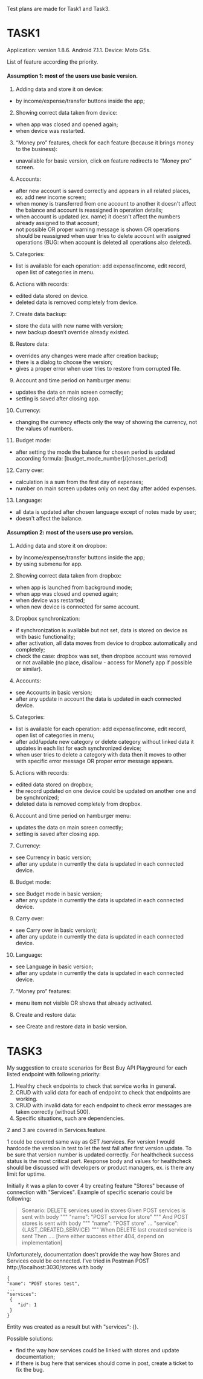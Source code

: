 Test plans are made for Task1 and Task3.

# TASK1

Application: version 1.8.6. Android 7.1.1. Device: Moto G5s.

List of feature according the priority.

#### Assumption 1: most of the users use basic version.

1. Adding data and store it on device:
 - by income/expense/transfer buttons inside the app;
2. Showing correct data taken from device:
 - when app was closed and opened again;
 - when device was restarted.
3. “Money pro” features, check for each feature (because it brings money to the business):
 - unavailable for basic version, click on feature redirects to “Money pro” screen.
4. Accounts:
 - after new account is saved correctly and appears in all related places, ex. add new income screen;
 - when money is transferred from one account to another it doesn't affect the balance and account is reassigned in operation details;
 - when account is updated (ex. name) it doesn't affect the numbers already assigned to that account;
 - not possible OR proper warning message is shown OR operations should be reassigned when user tries to delete account with assigned operations (BUG: when account is deleted all operations also deleted).
5. Categories:
 - list is available for each operation: add expense/income, edit record, open list of categories in menu.
6. Actions with records:
 - edited data stored on device.
 - deleted data is removed completely from device.
7. Create data backup:
 - store the data with new name with version;
 - new backup doesn’t override already existed.
8. Restore data:
 - overrides any changes were made after creation backup;
 - there is a dialog to choose the version;
 - gives a proper error when user tries to restore from corrupted file.
9. Account and time period on hamburger menu:
 - updates the data on main screen correctly;
 - setting is saved after closing app.
10. Currency:
 - changing the currency effects only the way of showing the currency, not the values of numbers.
11. Budget mode:
 - after setting the mode the balance for chosen period is updated according formula: [budget_mode_number]/[chosen_period]
12. Carry over:
 - calculation is a sum from the first day of expenses;
 - number on main screen updates only on next day after added expenses.
13. Language:    
 - all data is updated after chosen language except of notes made by user;
 - doesn't affect the balance.

#### Assumption 2: most of the users use pro version.
1. Adding data and store it on dropbox:
 - by income/expense/transfer buttons inside the app;
 - by using submenu for app.
2. Showing correct data taken from dropbox:
 - when app is launched from background mode;
 - when app was closed and opened again;
 - when device was restarted;
 - when new device is connected for same account.  
3. Dropbox synchronization:
 - if synchronization is available but not set, data is stored on device as with basic functionality;
 - after activation, all data moves from device to dropbox automatically and completely;
 - check the case: dropbox was set, then dropbox account was removed or not available (no place, disallow  - access for Monefy app if possible or similar).
4. Accounts:
 - see Accounts in basic version;
 - after any update in account the data is updated in each connected device.
5. Categories:
 - list is available for each operation: add expense/income, edit record, open list of categories in menu;
 - after add/update new category or delete category without linked data it updates in each list for each synchronized device;
 - when user tries to delete a category with data then it moves to other with specific error message OR proper error message appears.
5. Actions with records:
 - edited data stored on dropbox;
 - the record updated on one device could be updated on another one and be synchronized;  
 - deleted data is removed completely from dropbox.
6. Account and time period on hamburger menu:
 - updates the data on main screen correctly;
 - setting is saved after closing app.
7. Currency:
 - see Currency in basic version;
 - after any update in currently the data is updated in each connected device.
8. Budget mode:
 - see Budget mode in basic version;
 - after any update in currently the data is updated in each connected device.
9. Carry over:
 - see Carry over in basic version);
 - after any update in currently the data is updated in each connected device.
10. Language:    
- see Language in basic version;
- after any update in currently the data is updated in each connected device.
7. “Money pro” features:
 - menu item not visible OR shows that already activated.
8. Create and restore data:
 - see Create and restore data in basic version.


# TASK3

My suggestion to create scenarios for Best Buy API Playground for each listed endpoint with following priority:
1. Healthy check endpoints to check that service works in general.
2. CRUD with valid data for each of endpoint to check that endpoints are working.
3. CRUD with invalid data for each endpoint to check error messages are taken correctly (without 500).
4. Specific situations, such are dependencies.

2 and 3 are covered in Services.feature.

1 could be covered same way as GET /services.
For version I would hardcode the version in test to let the test fail after first version update. To be sure that version number is updated correctly.
For healthcheck success status is the most critical part.
Response body and values for healthcheck should be discussed with developers or product managers, ex. is there any limit for uptime.

Initially it was a plan to cover 4 by creating feature "Stores" because of connection with "Services".
Example of specific scenario could be following:
 > Scenario: DELETE services used in stores
 >  Given POST services is sent with body
 >  """
 >   "name": "POST service for store"
 >  """
 > And POST stores is sent with body
 > """
 >  "name": "POST store"
 >  ...
 >  "service": {LAST_CREATED_SERVICE}
 > """
 > When DELETE last created service is sent
 > Then .... [here either success either 404, depend on implementation]

Unfortunately, documentation does't provide the way how Stores and Services could be connected.
I've tried in Postman POST http://localhost:3030/stores with body

    {
    "name": "POST stores test",
    ...
    "services":
     {
        "id": 1
     }
    }

Entity was created as a result but with "services": {}.

Possible solutions:
- find the way how services could be linked with stores and update documentation;
- if there is bug here that services should come in post, create a ticket to fix the bug.
